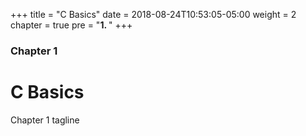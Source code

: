 +++
title = "C Basics"
date = 2018-08-24T10:53:05-05:00
weight = 2
chapter = true
pre = "<b>1. </b>"
+++

### Chapter 1

# C Basics

Chapter 1 tagline
